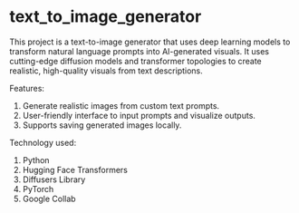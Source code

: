 # text_to_image_generator
This project is a text-to-image generator that uses deep learning models to transform natural language prompts into AI-generated visuals. It uses cutting-edge diffusion models and transformer topologies to create realistic, high-quality visuals from text descriptions.

Features:
1) Generate realistic images from custom text prompts.
2) User-friendly interface to input prompts and visualize outputs.
3) Supports saving generated images locally.

Technology used:
1) Python
2) Hugging Face Transformers
3) Diffusers Library
4) PyTorch
5) Google Collab
